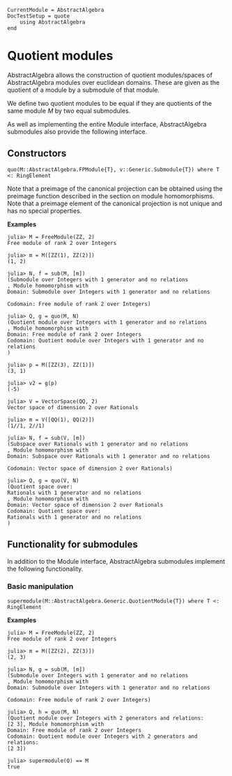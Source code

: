 ```@meta
CurrentModule = AbstractAlgebra
DocTestSetup = quote
    using AbstractAlgebra
end
```

# Quotient modules

AbstractAlgebra allows the construction of quotient modules/spaces of
AbstractAlgebra modules over euclidean domains. These are given as the
quotient of a module by a submodule of that module.

We define two quotient modules to be equal if they are quotients of the
same module $M$ by two equal submodules.

As well as implementing the entire Module interface, AbstractAlgebra
submodules also provide the following interface.

## Constructors

```@docs
quo(M::AbstractAlgebra.FPModule{T}, v::Generic.Submodule{T}) where T <: RingElement
```

Note that a preimage of the canonical projection can be obtained using the
preimage function described in the section on module homomorphisms. Note that
a preimage element of the canonical projection is not unique and has no special
properties.

**Examples**

```jldoctest
julia> M = FreeModule(ZZ, 2)
Free module of rank 2 over Integers

julia> m = M([ZZ(1), ZZ(2)])
(1, 2)

julia> N, f = sub(M, [m])
(Submodule over Integers with 1 generator and no relations
, Module homomorphism with
Domain: Submodule over Integers with 1 generator and no relations

Codomain: Free module of rank 2 over Integers)

julia> Q, g = quo(M, N)
(Quotient module over Integers with 1 generator and no relations
, Module homomorphism with
Domain: Free module of rank 2 over Integers
Codomain: Quotient module over Integers with 1 generator and no relations
)

julia> p = M([ZZ(3), ZZ(1)])
(3, 1)

julia> v2 = g(p)
(-5)

julia> V = VectorSpace(QQ, 2)
Vector space of dimension 2 over Rationals

julia> m = V([QQ(1), QQ(2)])
(1//1, 2//1)

julia> N, f = sub(V, [m])
(Subspace over Rationals with 1 generator and no relations
, Module homomorphism with
Domain: Subspace over Rationals with 1 generator and no relations

Codomain: Vector space of dimension 2 over Rationals)

julia> Q, g = quo(V, N)
(Quotient space over:
Rationals with 1 generator and no relations
, Module homomorphism with
Domain: Vector space of dimension 2 over Rationals
Codomain: Quotient space over:
Rationals with 1 generator and no relations
)

```

## Functionality for submodules

In addition to the Module interface, AbstractAlgebra submodules implement the
following functionality.

### Basic manipulation

```@docs
supermodule(M::AbstractAlgebra.Generic.QuotientModule{T}) where T <: RingElement
```

**Examples**

```jldoctest
julia> M = FreeModule(ZZ, 2)
Free module of rank 2 over Integers

julia> m = M([ZZ(2), ZZ(3)])
(2, 3)

julia> N, g = sub(M, [m])
(Submodule over Integers with 1 generator and no relations
, Module homomorphism with
Domain: Submodule over Integers with 1 generator and no relations

Codomain: Free module of rank 2 over Integers)

julia> Q, h = quo(M, N)
(Quotient module over Integers with 2 generators and relations:
[2 3], Module homomorphism with
Domain: Free module of rank 2 over Integers
Codomain: Quotient module over Integers with 2 generators and relations:
[2 3])

julia> supermodule(Q) == M
true

```


